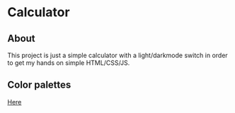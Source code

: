 # Calculator

## About

This project is just a simple calculator with a light/darkmode switch in order to get my hands on simple HTML/CSS/JS.

## Color palettes

[Here](https://www.realtimecolors.com/?colors=0e0203-fdf1f2-e22e45-79ecbb-56a2e7&fonts=Inter-Inter)
